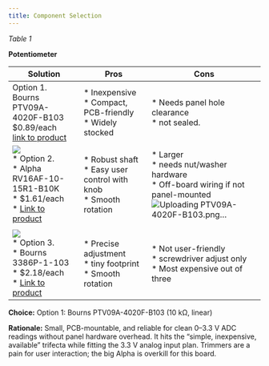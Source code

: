 ```yaml
---
title: Component Selection
---
```


*Table 1*

**Potentiometer**

| **Solution**                                                                                                                                                                                      | **Pros**                                                                                                                                    | **Cons**                                                                                            |
| ------------------------------------------------------------------------------------------------------------------------------------------------------------------------------------------------- | ------------------------------------------------------------------------------------------------------------------------------------------- | --------------------------------------------------------------------------------------------------- |
| ![]()<br>Option 1.<br> Bourns PTV09A-4020F-B103<br>$0.89/each<br>[link to product](https://www.digikey.com/en/products/detail/bourns-inc/PTV09A-4020F-B103/3534181)                 | \* Inexpensive<br>\* Compact, PCB-friendly<br>\* Widely stocked                                               | \* Needs panel hole clearance<br>\* not sealed. |
| ![](image3.png)<br>\* Option 2. <br>\* Alpha RV16AF-10-15R1-B10K <br>\* $1.61/each <br>\* [Link to product](https://www.mouser.com/ProductDetail/Alpha-Taiwan/RV16AF-10-15R1-B10K-3LA?qs=MLItCLRbWsxJ6oCJ2%252BBnKw%3D%3D&srsltid=AfmBOoozW9MBl4MJSFmP1FooUcpK-M39N7zomQ4_D5To7BlC04olpZne) | \* Robust shaft <br>\* Easy user control with knob <br> \* Smooth rotation | * Larger <br>\* needs nut/washer hardware <br>\* Off-board wiring if not panel-mounted                          ![Uploading PTV09A-4020F-B103.png…]()
                            |
| ![](image3.png)<br>\* Option 3. <br>\* Bourns 3386P-1-103 <br>\* $2.18/each <br>\* [Link to product](https://www.digikey.com/en/products/detail/bourns-inc/3386P-1-103/86787) | \* Precise adjustment <br>\* tiny footprint <br> \* Smooth rotation | * Not user-friendly <br>\* screwdriver adjust only <br>\* Most expensive out of three   |

**Choice:** Option 1: Bourns PTV09A-4020F-B103 (10 kΩ, linear)

**Rationale:** Small, PCB-mountable, and reliable for clean 0–3.3 V ADC readings without panel hardware overhead. It hits the “simple, inexpensive, available” trifecta while fitting the 3.3 V analog input plan. Trimmers are a pain for user interaction; the big Alpha is overkill for this board.

